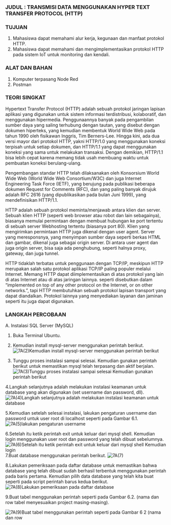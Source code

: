 ### JUDUL : TRANSMISI DATA MENGGUNAKAN HYPER TEXT TRANSFER PROTOCOL (HTTP)
### TUJUAN
1) Mahasiswa dapat memahami alur kerja, kegunaan dan manfaat protokol
HTTP.
2) Mahasiswa dapat memahami dan mengimplementasikan protokol HTTP
pada sistem IoT untuk monitoring dan kendali.
### ALAT DAN BAHAN
1) Komputer terpasang Node Red
2) Postman
### TEORI SINGKAT
Hypertext Transfer Protocol (HTTP) adalah sebuah protokol jaringan lapisan
aplikasi yang digunakan untuk sistem informasi terdistribusi, kolaboratif, dan
menggunakan hipermedia. Penggunaannya banyak pada pengambilan sumber
daya yang saling terhubung dengan tautan, yang disebut dengan dokumen
hiperteks, yang kemudian membentuk World Wide Web pada tahun 1990 oleh
fisikawan Inggris, Tim Berners-Lee. Hingga kini, ada dua versi mayor dari
protokol HTTP, yakni HTTP/1.0 yang menggunakan koneksi terpisah untuk
setiap dokumen, dan HTTP/1.1 yang dapat menggunakan koneksi yang sama
untuk melakukan transaksi. Dengan demikian, HTTP/1.1 bisa lebih cepat karena
memang tidak usah membuang waktu untuk pembuatan koneksi berulang-ulang.

Pengembangan standar HTTP telah dilaksanakan oleh Konsorsium World
Wide Web (World Wide Web Consortium/W3C) dan juga Internet Engineering
Task Force (IETF), yang berujung pada publikasi beberapa dokumen Request for
Comments (RFC), dan yang paling banyak dirujuk adalah RFC 2616 (yang
dipublikasikan pada bulan Juni 1999), yang mendefinisikan HTTP/1.1.

HTTP adalah sebuah protokol meminta/menjawab antara klien dan server.
Sebuah klien HTTP (seperti web browser atau robot dan lain sebagainya),
biasanya memulai permintaan dengan membuat hubungan ke port tertentu di
sebuah server Webhosting tertentu (biasanya port 80). Klien yang mengirimkan
permintaan HTTP juga dikenal dengan user agent. Server yang meresponsnya,
yang menyimpan sumber daya seperti berkas HTML dan gambar, dikenal juga
sebagai origin server. Di antara user agent dan juga origin server, bisa saja ada
penghubung, seperti halnya proxy, gateway, dan juga tunnel.

HTTP tidaklah terbatas untuk penggunaan dengan TCP/IP, meskipun HTTP
merupakan salah satu protokol aplikasi TCP/IP paling populer melalui Internet.
Memang HTTP dapat diimplementasikan di atas protokol yang lain di atas
Internet atau di atas jaringan lainnya. seperti disebutkan dalam “implemented on
top of any other protocol on the Internet, or on other networks.”, tapi HTTP
membutuhkan sebuah protokol lapisan transport yang dapat diandalkan. Protokol
lainnya yang menyediakan layanan dan jaminan seperti itu juga dapat digunakan.
### LANGKAH PERCOBAAN
A. Instalasi SQL Server (MySQL)
1. Buka Terminal Ubuntu.
2. Kemudian install mysql-server menggunakan perintah berikut.
   ![7A(2)Kemudian install mysql-server menggunakan perintah berikut](https://github.com/ahnafha/sistembedded/assets/154432108/a3c4483a-c9f7-4e80-b30f-c8303c5ff048)

3. Tunggu proses instalasi sampai selesai. Kemudian gunakan perintah berikut
untuk memastikan mysql telah terpasang dan aktif berjalan.
![7A(3)Tunggu proses instalasi sampai selesai  Kemudian gunakan perintah berikut](https://github.com/ahnafha/sistembedded/assets/154432108/4579611d-0a60-421f-83c0-c72459976729)

4.Langkah selanjutnya adalah melakukan instalasi keamanan untuk database
yang akan digunakan (set username dan password, dll).
![7A(4)Langkah selanjutnya adalah melakukan instalasi keamanan untuk database](https://github.com/ahnafha/sistembedded/assets/154432108/000a21d5-57ba-427a-afdc-4257e267798d)

5.Kemudian setelah selesai instalasi, lakukan pengaturan username dan
password untuk user root di localhost seperti pada Gambar 6.1.
![7A(5)lakukan pengaturan username ](https://github.com/ahnafha/sistembedded/assets/154432108/290548d4-eb0a-4af6-b502-81ab1bf4040e)

6.Setelah itu ketik perintah exit untuk keluar dari mysql shell. Kemudian login
menggunakan user root dan password yang telah dibuat sebelumnya.
![7A(6)Setelah itu ketik perintah exit untuk keluar dari mysql shell  Kemudian login](https://github.com/ahnafha/sistembedded/assets/154432108/5f8ea2dc-08a0-4ee9-b2dd-e163d41b07b6)
7.Buat database menggunakan perintah berikut.
![7A(7)](https://github.com/ahnafha/sistembedded/assets/154432108/dc8a985d-e234-463e-baf0-01f847baa171)

8.Lakukan pemeriksaan pada daftar database untuk memastikan bahwa
database yang telah dibuat sudah berhasil terbentuk menggunakan perintah
pada baris pertama. Kemudian pilih data database yang telah kita buat seperti
pada script perintah barus kedua berikut.
![7A(8)Lakukan pemeriksaan pada daftar database](https://github.com/ahnafha/sistembedded/assets/154432108/7b253bac-0178-4016-8e79-b81183cf814a)

9.Buat tabel menggunakan perintah seperti pada Gambar 6.2. (nama dan row
tabel menyesuaikan project masing-masing).

![7A(9)Buat tabel menggunakan perintah seperti pada Gambar 6 2  (nama dan row](https://github.com/ahnafha/sistembedded/assets/154432108/fd3943d6-9f5a-4fd3-b2c1-b352a05e0945)
